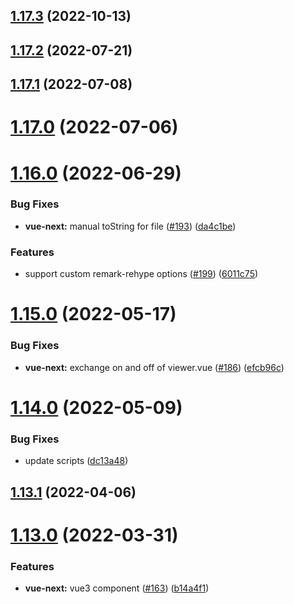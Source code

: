 ## [1.17.3](https://github.com/bytedance/bytemd/compare/v1.17.2...v1.17.3) (2022-10-13)



## [1.17.2](https://github.com/bytedance/bytemd/compare/v1.17.1...v1.17.2) (2022-07-21)



## [1.17.1](https://github.com/bytedance/bytemd/compare/v1.17.0...v1.17.1) (2022-07-08)



# [1.17.0](https://github.com/bytedance/bytemd/compare/v1.16.0...v1.17.0) (2022-07-06)



# [1.16.0](https://github.com/bytedance/bytemd/compare/v1.15.0...v1.16.0) (2022-06-29)


### Bug Fixes

* **vue-next:** manual toString for file ([#193](https://github.com/bytedance/bytemd/issues/193)) ([da4c1be](https://github.com/bytedance/bytemd/commit/da4c1bed3a91f61212e38cc51fab6ecbba7c3c13))


### Features

* support custom remark-rehype options ([#199](https://github.com/bytedance/bytemd/issues/199)) ([6011c75](https://github.com/bytedance/bytemd/commit/6011c75db091fcaafefaf2a45c78d94db5152357))



# [1.15.0](https://github.com/bytedance/bytemd/compare/v1.14.0...v1.15.0) (2022-05-17)


### Bug Fixes

* **vue-next:** exchange on and off of viewer.vue ([#186](https://github.com/bytedance/bytemd/issues/186)) ([efcb96c](https://github.com/bytedance/bytemd/commit/efcb96c36b115defa99850ffa7d1aa61158a8702))



# [1.14.0](https://github.com/bytedance/bytemd/compare/v1.13.1...v1.14.0) (2022-05-09)


### Bug Fixes

* update scripts ([dc13a48](https://github.com/bytedance/bytemd/commit/dc13a48a8a80077212439f7d04cdafa417ee0490))



## [1.13.1](https://github.com/bytedance/bytemd/compare/v1.13.0...v1.13.1) (2022-04-06)



# [1.13.0](https://github.com/bytedance/bytemd/compare/v1.12.4...v1.13.0) (2022-03-31)


### Features

* **vue-next:** vue3 component ([#163](https://github.com/bytedance/bytemd/issues/163)) ([b14a4f1](https://github.com/bytedance/bytemd/commit/b14a4f1ce6e16210965cf604ff8b70b0cc078368))



